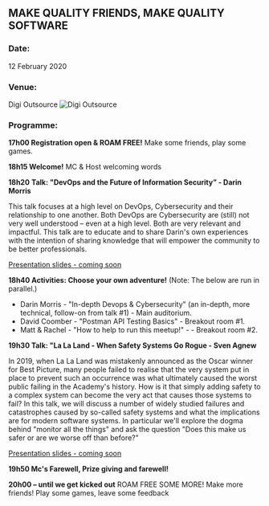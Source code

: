 ## MAKE QUALITY FRIENDS, MAKE QUALITY SOFTWARE

### Date:
12 February 2020

### Venue:
Digi Outsource
![Digi Outsource](https://secure.meetupstatic.com/photos/event/7/c/2/a/highres_487891786.jpeg)
### Programme:

**17h00 Registration open & ROAM FREE!** Make some friends, play some games.  


**18h15 Welcome!** MC & Host welcoming words

**18h20** **Talk: "DevOps and the Future of Information Security” - Darin Morris**

This talk focuses at a high level on DevOps, Cybersecurity and their relationship to one another.
Both DevOps are Cybersecurity are (still) not very well understood – even at a high level. Both are very relevant and impactful. This talk are to educate and to share Darin's own experiences with the intention of sharing knowledge that will empower the community to be better professionals.

[Presentation slides - coming soon]()

**18h40 Activities: Choose your own adventure!** (Note: The below are run in parallel.)
* Darin Morris - "In-depth Devops & Cybersecurity" (an in-depth, more technical, follow-on from talk #1) - Main auditorium.</dd>
* David Coomber - "Postman API Testing Basics" - Breakout room #1.</dd>
* Matt & Rachel - "How to help to run this meetup!" -  - Breakout room #2.</dd>

**19h30 Talk: "La La Land - When Safety Systems Go Rogue - Sven Agnew**

In 2019, when La La Land was mistakenly announced as the Oscar winner for Best Picture, many people failed to realise 
that the very system put in place to prevent such an occurrence was what ultimately caused the worst public failing in the Academy's history.
How is it that simply adding safety to a complex system can become the very act that causes those systems to fail? 
In this talk, we will discuss a number of widely studied failures and catastrophes caused by so-called safety systems and what the implications are for modern software systems.
In particular we'll explore the dogma behind "monitor all the things" and ask the question "Does this make us safer or are we worse off than before?"

[Presentation slides - coming soon]()

**19h50 Mc's Farewell, Prize giving and farewell!**

**20h00 – until we get kicked out** ROAM FREE SOME MORE! Make more friends! Play some games, leave some feedback
